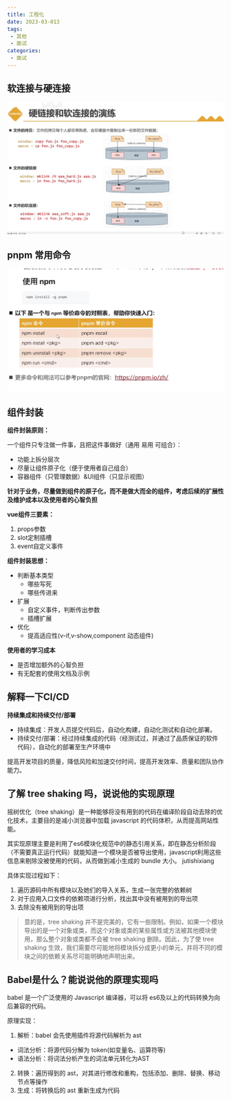 ```yaml
---
title: 工程化
date: 2023-03-013
tags:
 - 其他
 - 面试
categories: 
 - 面试
---
```

## 软连接与硬连接

![](./img/soft-link&hard-link.png)

## pnpm 常用命令

![](./img/pnpm.png)


## 组件封装

**组件封装原则：**

一个组件只专注做一件事，且把这件事做好（通用 易用 可组合）：

- 功能上拆分层次
- 尽量让组件原子化（便于使用者自己组合）
- 容器组件（只管理数据）&UI组件（只显示视图）

**针对于业务，尽量做到组件的原子化，而不是做大而全的组件，考虑后续的扩展性及维护成本以及使用者的心智负担**

 **vue组件三要素：**
1. props参数
2. slot定制插槽
3. event自定义事件

**组件封装思想：**
- 判断基本类型
  - 哪些写死
  - 哪些传进来
- 扩展
  - 自定义事件，判断传出参数
  - 插槽扩展
- 优化
  -  提高适应性(v-if,v-show,component 动态组件)

**使用者的学习成本**

- 是否增加额外的心智负担
- 有无配套的使用文档及示例


## 解释一下CI/CD

**持续集成和持续交付/部署**

- 持续集成：开发人员提交代码后，自动化构建，自动化测试和自动化部署。
- 持续交付/部署：经过持续集成的代码（经测试过，并通过了品质保证的软件代码），自动化的部署至生产环境中

提高开发项目的质量，降低风险和加速交付时间，提高开发效率、质量和团队协作能力。


## 了解 tree shaking 吗，说说他的实现原理

摇树优化（tree shaking）是一种能够将没有用到的代码在编译阶段自动去除的优化技术，主要目的是减小浏览器中加载 javascript 的代码体积，从而提高网站性能。

其实现原理主要是利用了es6模块化规范中的静态引用关系，即在静态分析阶段（不需要真正运行代码）就能知道一个模块是否被导出使用，javascript利用这些信息来剔除没被使用的代码，从而做到减小生成的 bundle 大小。
jutishixiang

具体实现过程如下：
1. 遍历源码中所有模块以及她们的导入关系，生成一张完整的依赖树
2. 对于应用入口文件的依赖项进行分析，找出其中没有被用到的导出项
3. 去除没有被用到的导出项

>意的是，tree shaking 并不是完美的，它有一些限制。例如，如果一个模块导出的是一个对象或类，而这个对象或类的某些属性或方法被其他模块使用，那么整个对象或类都不会被 tree shaking 删除。因此，为了使 tree shaking 生效，我们需要尽可能地将模块拆分成更小的单元，并将不同的模块之间的依赖关系尽可能明确地声明出来。

## Babel是什么？能说说他的原理实现吗

babel 是一个广泛使用的 Javascript 编译器，可以将 es6及以上的代码转换为向后兼容的代码。

原理实现：

1. 解析：babel 会先使用插件将源代码解析为 ast
 - 词法分析：将源代码分解为 token(如变量名、运算符等)
 - 语法分析：将词法分析产生的词法单元转化为AST
2. 转换：遍历得到的 ast，对其进行修改和重构，包括添加、删除、替换、移动节点等操作
3. 生成：将转换后的 ast 重新生成为代码